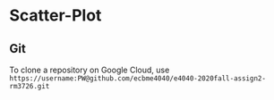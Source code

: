 # Scatter-Plot
## Git
To clone a repository on Google Cloud, use `https://username:PW@github.com/ecbme4040/e4040-2020fall-assign2-rm3726.git`
